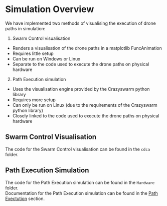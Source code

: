 # Simulation Overview

We have implemented two methods of visualising the execution of drone paths in simulation:
1. Swarm Control visualisation
* Renders a visualisation of the drone paths in a matplotlib FuncAnimation
* Requires little setup
* Can be run on Windows or Linux
* Separate to the code used to execute the drone paths on physical hardware

2. Path Execution simulation
* Uses the visualisation engine provided by the Crazyswarm python library
* Requires more setup
* Can only be run on Linux (due to the requirements of the Crazyswarm python library)
* Closely linked to the code used to execute the drone paths on physical hardware

## Swarm Control Visualisation
The code for the Swarm Control visualisation can be found in the `cdca` folder.

## Path Execution Simulation
The code for the Path Execution simulation can be found in the `Hardware` folder.  
Documentation for the Path Execution simulation can be found in the [Path Exectution](https://github.com/TDI-Lab/M-SET-Documentation/blob/main/Path%20Execution.md) section.
